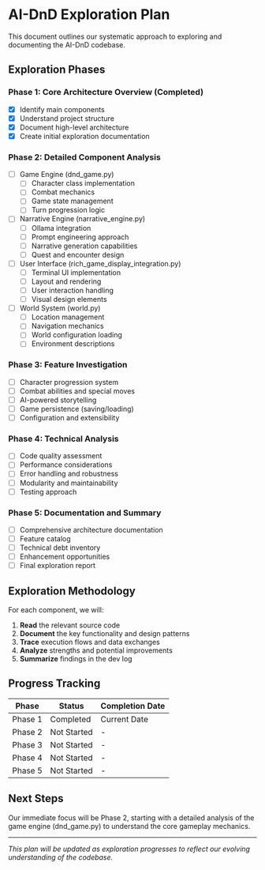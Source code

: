 # AI-DnD Exploration Plan

This document outlines our systematic approach to exploring and documenting the AI-DnD codebase.

## Exploration Phases

### Phase 1: Core Architecture Overview (Completed)
- [x] Identify main components
- [x] Understand project structure
- [x] Document high-level architecture
- [x] Create initial exploration documentation

### Phase 2: Detailed Component Analysis
- [ ] Game Engine (dnd_game.py)
  - [ ] Character class implementation
  - [ ] Combat mechanics
  - [ ] Game state management
  - [ ] Turn progression logic

- [ ] Narrative Engine (narrative_engine.py)
  - [ ] Ollama integration
  - [ ] Prompt engineering approach
  - [ ] Narrative generation capabilities
  - [ ] Quest and encounter design

- [ ] User Interface (rich_game_display_integration.py)
  - [ ] Terminal UI implementation
  - [ ] Layout and rendering
  - [ ] User interaction handling
  - [ ] Visual design elements

- [ ] World System (world.py)
  - [ ] Location management
  - [ ] Navigation mechanics
  - [ ] World configuration loading
  - [ ] Environment descriptions

### Phase 3: Feature Investigation
- [ ] Character progression system
- [ ] Combat abilities and special moves
- [ ] AI-powered storytelling
- [ ] Game persistence (saving/loading)
- [ ] Configuration and extensibility

### Phase 4: Technical Analysis
- [ ] Code quality assessment
- [ ] Performance considerations
- [ ] Error handling and robustness
- [ ] Modularity and maintainability
- [ ] Testing approach

### Phase 5: Documentation and Summary
- [ ] Comprehensive architecture documentation
- [ ] Feature catalog
- [ ] Technical debt inventory
- [ ] Enhancement opportunities
- [ ] Final exploration report

## Exploration Methodology

For each component, we will:

1. **Read** the relevant source code
2. **Document** the key functionality and design patterns
3. **Trace** execution flows and data exchanges
4. **Analyze** strengths and potential improvements
5. **Summarize** findings in the dev log

## Progress Tracking

| Phase | Status | Completion Date |
|-------|--------|-----------------|
| Phase 1 | Completed | Current Date |
| Phase 2 | Not Started | - |
| Phase 3 | Not Started | - |
| Phase 4 | Not Started | - |
| Phase 5 | Not Started | - |

## Next Steps

Our immediate focus will be Phase 2, starting with a detailed analysis of the game engine (dnd_game.py) to understand the core gameplay mechanics.

---

*This plan will be updated as exploration progresses to reflect our evolving understanding of the codebase.*